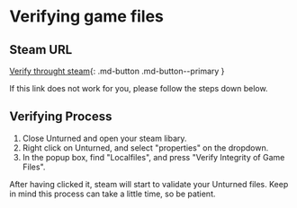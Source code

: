 # Verifying game files

## Steam URL

[Verify throught steam](steam://validate/304930){: .md-button .md-button--primary }

If this link does not work for you, please follow the steps down below.

## Verifying Process

1. Close Unturned and open your steam libary.
2. Right click on Unturned, and select "properties" on the dropdown.
3. In the popup box, find "Localfiles", and press "Verify Integrity of Game Files".

After having clicked it, steam will start to validate your Unturned files. Keep in mind this
process can take a little time, so be patient.
